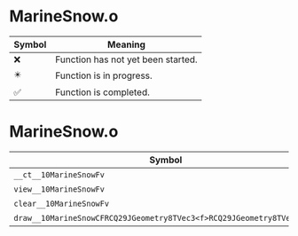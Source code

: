 # MarineSnow.o
| Symbol | Meaning 
| ------------- | ------------- 
| :x: | Function has not yet been started. 
| :eight_pointed_black_star: | Function is in progress. 
| :white_check_mark: | Function is completed. 


# MarineSnow.o
| Symbol | Decompiled? |
| ------------- | ------------- |
| `__ct__10MarineSnowFv` | :x: |
| `view__10MarineSnowFv` | :x: |
| `clear__10MarineSnowFv` | :x: |
| `draw__10MarineSnowCFRCQ29JGeometry8TVec3<f>RCQ29JGeometry8TVec3<f>f` | :x: |
